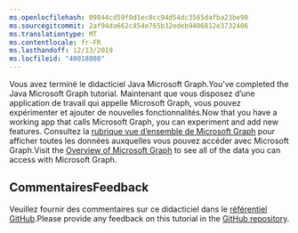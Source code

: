 ```yaml
---
ms.openlocfilehash: 09844cd59f0d1ec0cc94d54dc3565dafba23be90
ms.sourcegitcommit: 2af94da662c454e765b32edeb9406812e3732406
ms.translationtype: MT
ms.contentlocale: fr-FR
ms.lasthandoff: 12/13/2019
ms.locfileid: "40018808"
---
```

<!-- markdownlint-disable MD002 MD041 -->

<span data-ttu-id="d17ba-101">Vous avez terminé le didacticiel Java Microsoft Graph.</span><span class="sxs-lookup"><span data-stu-id="d17ba-101">You've completed the Java Microsoft Graph tutorial.</span></span> <span data-ttu-id="d17ba-102">Maintenant que vous disposez d’une application de travail qui appelle Microsoft Graph, vous pouvez expérimenter et ajouter de nouvelles fonctionnalités.</span><span class="sxs-lookup"><span data-stu-id="d17ba-102">Now that you have a working app that calls Microsoft Graph, you can experiment and add new features.</span></span> <span data-ttu-id="d17ba-103">Consultez la [rubrique vue d’ensemble de Microsoft Graph](/graph/overview) pour afficher toutes les données auxquelles vous pouvez accéder avec Microsoft Graph.</span><span class="sxs-lookup"><span data-stu-id="d17ba-103">Visit the [Overview of Microsoft Graph](/graph/overview) to see all of the data you can access with Microsoft Graph.</span></span>

## <a name="feedback"></a><span data-ttu-id="d17ba-104">Commentaires</span><span class="sxs-lookup"><span data-stu-id="d17ba-104">Feedback</span></span>

<span data-ttu-id="d17ba-105">Veuillez fournir des commentaires sur ce didacticiel dans le [référentiel GitHub](https://github.com/microsoftgraph/msgraph-training-java).</span><span class="sxs-lookup"><span data-stu-id="d17ba-105">Please provide any feedback on this tutorial in the [GitHub repository](https://github.com/microsoftgraph/msgraph-training-java).</span></span>
